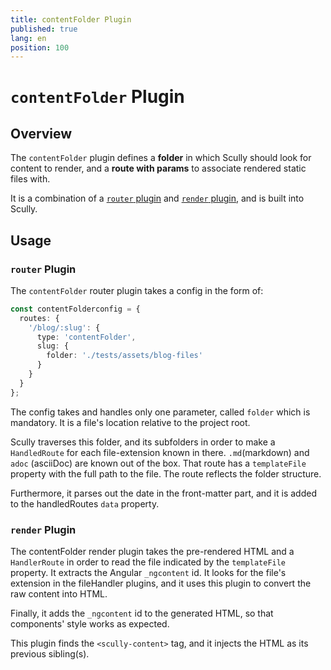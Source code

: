 ```yaml
---
title: contentFolder Plugin
published: true
lang: en
position: 100
---
```


# `contentFolder` Plugin

<div class="docs-link_table">
  <a class="view-in-repo" href="https://github.com/scullyio/scully/blob/main/libs/scully/src/lib/routerPlugins/contentFolderPlugin.ts"></a>
</div>

## Overview

The `contentFolder` plugin defines a **folder** in which Scully should look for content to render, and a **route with params** to associate rendered static files with.

It is a combination of a [`router` plugin](/docs/Reference/plugins/types/router) and [`render` plugin](/docs/Reference/plugins/types/render), and is built into Scully.

## Usage

### `router` Plugin

The `contentFolder` router plugin takes a config in the form of:

```typescript
const contentFolderconfig = {
  routes: {
    '/blog/:slug': {
      type: 'contentFolder',
      slug: {
        folder: './tests/assets/blog-files'
      }
    }
  }
};
```

The config takes and handles only one parameter, called `folder` which is mandatory. It is a file's location relative to the project root.

Scully traverses this folder, and its subfolders in order to make a `HandledRoute` for each file-extension known in there.
`.md`(markdown) and `adoc` (asciiDoc) are known out of the box. That route has a `templateFile` property with the full path to the file. The route reflects the folder structure.

Furthermore, it parses out the date in the front-matter part, and it is added to the handledRoutes `data` property.

### `render` Plugin

The contentFolder render plugin takes the pre-rendered HTML and a `HandlerRoute` in order to read the file indicated by the `templateFile` property.
It extracts the Angular `_ngcontent` id. It looks for the file's extension in the fileHandler plugins, and it uses this plugin to convert the raw content into HTML.

Finally, it adds the `_ngcontent` id to the generated HTML, so that components' style works as expected.

This plugin finds the `<scully-content>` tag, and it injects the HTML as its previous sibling(s).
